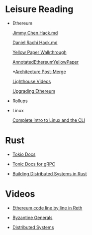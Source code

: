 # Leisure Reading

- Ethereum

  [Jimmy Chen Hack.md](https://hackmd.io/@jimmygchen)

  [Daniel Rachi Hack.md](https://hackmd.io/@danielrachi)

  [Yellow Paper Walkthrough](https://www.lucassaldanha.com/)

  [AnnotatedEthereumYellowPaper](https://github.com/vlnistor/AnnotatedEthereumYellowPaper/blob/main/README.md)

  \*[Architecture Post-Merge](https://tim.mirror.xyz/sR23jU02we6zXRgsF_oTUkttL83S3vyn05vJWnnp-Lc)

  [Lighthouse Videos](https://www.youtube.com/results?search_query=ethereum+lighthouse+code)

  [Upgrading Ethereum](https://eth2book.info/capella/)

- Rollups

- Linux

  [Complete intro to Linux and the CLI](https://btholt.github.io/complete-intro-to-linux-and-the-cli/what-will-you-learn)

# Rust

- [Tokio Docs](https://tokio.rs/tokio/tutorial)

- [Tonic Docs for gRPC](https://github.com/hyperium/tonic)

- [Building Distributed Systems in Rust](https://www.youtube.com/watch?v=gboGyccRVXI)

# Videos

- [Ethereum code line by line in Reth](https://www.youtube.com/watch?v=gPQ-uXj03iQ)

- [Byzantine Generals](https://www.youtube.com/watch?v=c7yvOlwBPoQ)

- [Distributed Systems](https://www.youtube.com/playlist?list=PLeKd45zvjcDFUEv_ohr_HdUFe97RItdiB)

